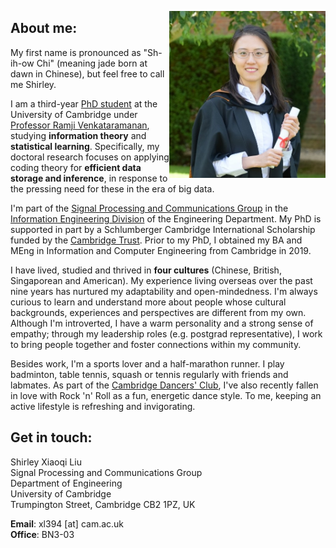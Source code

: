 <img src="portrait.jpg" alt="portrait" 
width="250" height=auto ALIGN="right">
## About me:
My first name is pronounced as "Sh-ih-ow Chi" (meaning jade born at dawn in Chinese), but  feel free to call me Shirley.

I am a third-year [PhD student](http://www.eng.cam.ac.uk/profiles/xl394)  at the University of Cambridge under [Professor Ramji Venkataramanan](https://rv285.github.io/), studying **information theory** and **statistical learning**.  Specifically, my doctoral research focuses on applying coding theory for **efficient data storage and inference**, in response to the pressing need for these in the era of big data.


I'm part of the [Signal Processing and Communications Group](https://sigproc.eng.cam.ac.uk/) in the [Information Engineering Division](http://www.eng.cam.ac.uk/research/academic-divisions/information-engineering) of the Engineering Department. 
My PhD is supported in part by a Schlumberger Cambridge International Scholarship funded by the [Cambridge Trust](https://www.cambridgetrust.org/). Prior to my PhD, I obtained my BA and MEng in Information and Computer Engineering from Cambridge in 2019. 

I have lived, studied and thrived in **four cultures** (Chinese, British, Singaporean and American). My experience living overseas over the past nine years has nurtured my adaptability and open-mindedness. I'm always curious to learn and understand more about people whose cultural backgrounds, experiences and perspectives are different from my own. Although I'm introverted, I have a warm personality and a strong sense of empathy; through my leadership roles (e.g. postgrad representative), I work to bring people together and foster connections within my community. 

Besides work, I'm a sports lover and a half-marathon runner. I play badminton, table tennis, squash or tennis regularly with friends and labmates. As part of the [Cambridge Dancers' Club](https://www.cambridgedancers.org/), I've also recently fallen in love with Rock 'n' Roll as a fun, energetic dance style. To me, keeping an active lifestyle is refreshing and invigorating.

## Get in touch:
Shirley Xiaoqi Liu\
Signal Processing and Communications Group\
Department of Engineering\
University of Cambridge\
Trumpington Street, Cambridge CB2 1PZ, UK

**Email**: xl394 [at] cam.ac.uk\
**Office**: BN3-03